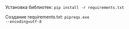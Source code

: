Установка библиотек: <code>pip install -r requirements.txt</code>

Создание requirements.txt: <code>pipreqs.exe --encoding=utf-8</code>